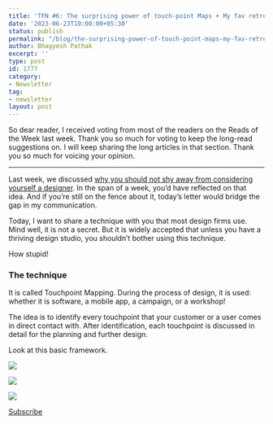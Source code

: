 ```yaml
---
title: 'TFN #6: The surprising power of touch-point Maps + My fav retreat Video'
date: '2023-06-23T10:00:00+05:30'
status: publish
permalink: "/blog/the-surprising-power-of-touch-point-maps-my-fav-retreat-video"
author: Bhagyesh Pathak
excerpt: ''
type: post
id: 1777
category:
- Newsletter
tag:
- newsletter
layout: post
---
```


So dear reader, I received voting from most of the readers on the Reads of the Week last week. Thank you so much for voting to keep the long-read suggestions on. I will keep sharing the long articles in that section. Thank you so much for voicing your opinion.

---

Last week, we discussed [why you should not shy away from considering yourself a designer](https://bhagyeshpathak.com/blog/like-most-people-do-you-also-think-youre-not-a-designer/). In the span of a week, you’d have reflected on that idea. And if you’re still on the fence about it, today’s letter would bridge the gap in my communication.

Today, I want to share a technique with you that most design firms use. Mind well, it is not a secret. But it is widely accepted that unless you have a thriving design studio, you shouldn’t bother using this technique.

How stupid!

### The technique

It is called Touchpoint Mapping. During the process of design, it is used: whether it is software, a mobile app, a campaign, or a workshop!

The idea is to identify every touchpoint that your customer or a user comes in direct contact with. After identification, each touchpoint is discussed in detail for the planning and further design.

Look at this basic framework.

![](https://i0.wp.com/bhagyeshpathak.com/wp-content/uploads/2023/06/Touchpoint-Map_1.jpg?resize=1024%2C411&ssl=1)

![](https://i0.wp.com/bhagyeshpathak.com/wp-content/uploads/2023/06/Touchpoint-Map_2.jpg?resize=1024%2C403&ssl=1)

![](https://i0.wp.com/bhagyeshpathak.com/wp-content/uploads/2023/06/Touchpoint-Map-for-Exhibition-Event-1024x406.jpg?resize=1024%2C406&ssl=1)

[Subscribe](https://sisyphus-notes.ck.page/8a143eebbc)